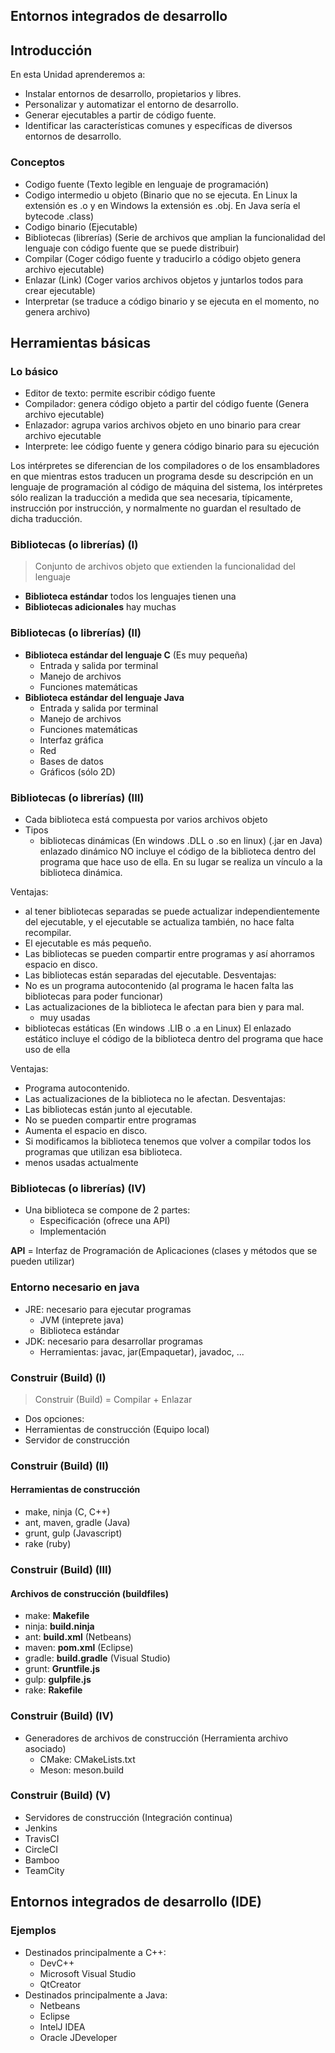 ## Entornos integrados de desarrollo

## Introducción


En esta Unidad aprenderemos a:

- Instalar entornos de desarrollo, propietarios y libres.
- Personalizar y automatizar el entorno de desarrollo.
- Generar ejecutables a partir de código fuente.
- Identificar las características comunes y específicas de diversos entornos de desarrollo.


### Conceptos

- Codigo fuente (Texto legible en lenguaje de programación)
- Codigo intermedio u objeto (Binario que no se ejecuta. En Linux la extensión es .o y en Windows la extensión es .obj. En Java sería el bytecode .class)
- Codigo binario (Ejecutable)
- Bibliotecas (librerías) (Serie de archivos que amplian la funcionalidad del lenguaje con código fuente que se puede distribuir)
- Compilar (Coger código fuente y traducirlo a código objeto genera archivo ejecutable)
- Enlazar (Link) (Coger varios archivos objetos y juntarlos todos para crear ejecutable)
- Interpretar (se traduce a código binario y se ejecuta en el momento, no genera archivo)



## Herramientas básicas


### Lo básico

- Editor de texto: permite escribir código fuente
- Compilador: genera código objeto a partir del código fuente (Genera archivo ejecutable)
- Enlazador: agrupa varios archivos objeto en uno binario para crear archivo ejecutable
- Interprete: lee código fuente y genera código binario para su ejecución

Los intérpretes se diferencian de los compiladores o de los ensambladores en que mientras estos traducen un programa desde su descripción en un lenguaje de programación al código de máquina del sistema, los intérpretes sólo realizan la traducción a medida que sea necesaria, típicamente, instrucción por instrucción, y normalmente no guardan el resultado de dicha traducción.

### Bibliotecas (o librerías) (I)

> Conjunto de archivos objeto que extienden la funcionalidad del lenguaje

- __Biblioteca estándar__ todos los lenguajes tienen una
- __Bibliotecas adicionales__ hay muchas


### Bibliotecas (o librerías) (II)

- __Biblioteca estándar del lenguaje C__ (Es muy pequeña)
  - Entrada y salida por terminal
  - Manejo de archivos
  - Funciones matemáticas
- __Biblioteca estándar del lenguaje Java__
  - Entrada y salida por terminal
  - Manejo de archivos
  - Funciones matemáticas
  - Interfaz gráfica 
  - Red
  - Bases de datos
  - Gráficos (sólo 2D)


### Bibliotecas (o librerías) (III)

- Cada biblioteca está compuesta por varios archivos objeto
- Tipos
  - bibliotecas dinámicas (En windows .DLL o .so en linux) (.jar en Java) enlazado dinámico NO incluye el código de la biblioteca dentro del programa que hace uso de ella. En su lugar se realiza un vínculo a la biblioteca dinámica.

Ventajas:
  - al tener bibliotecas separadas se puede actualizar independientemente del ejecutable, y el ejecutable se actualiza también, no hace falta recompilar.
  - El ejecutable es más pequeño.
  - Las bibliotecas se pueden compartir entre programas y así ahorramos espacio en disco.
  - Las bibliotecas están separadas del ejecutable.
Desventajas:
  - No es un programa autocontenido (al programa le hacen falta las bibliotecas para poder funcionar)
  - Las actualizaciones de la biblioteca le afectan para bien y para mal.
    - muy usadas
  - bibliotecas estáticas (En windows .LIB o .a en Linux) El enlazado estático incluye el código de la biblioteca dentro del programa que hace uso de ella

Ventajas:
  - Programa autocontenido.
  - Las actualizaciones de la biblioteca no le afectan.
Desventajas:
  - Las bibliotecas están junto al ejecutable.
  - No se pueden compartir entre programas
  - Aumenta el espacio en disco.
  - Si modificamos la biblioteca tenemos que volver a compilar todos los programas que utilizan esa biblioteca.
  - menos usadas actualmente


### Bibliotecas (o librerías) (IV)

- Una biblioteca se compone de 2 partes:
  - Especificación (ofrece una API)
  - Implementación 

__API__ = Interfaz de Programación de Aplicaciones (clases y métodos que se pueden utilizar)


### Entorno necesario en java

- JRE: necesario para ejecutar programas
  - JVM (inteprete java)
  - Biblioteca estándar
- JDK: necesario para desarrollar programas
  - Herramientas: javac, jar(Empaquetar), javadoc, ...


### Construir (Build) (I) 

> Construir (Build) = Compilar + Enlazar

- Dos opciones:
 - Herramientas de construcción (Equipo local)
 - Servidor de construcción


### Construir (Build) (II) 
#### __Herramientas de construcción__

  - make, ninja (C, C++)
  - ant, maven, gradle (Java)
  - grunt, gulp (Javascript)
  - rake (ruby)


### Construir (Build) (III) 
#### __Archivos de construcción (buildfiles)__

  - make: __Makefile__
  - ninja: __build.ninja__
  - ant: __build.xml__ (Netbeans)
  - maven: __pom.xml__ (Eclipse)
  - gradle: __build.gradle__ (Visual Studio)
  - grunt: __Gruntfile.js__
  - gulp: __gulpfile.js__
  - rake: __Rakefile__


### Construir (Build) (IV) 

- Generadores de archivos de construcción (Herramienta archivo asociado)
  - CMake: CMakeLists.txt
  - Meson: meson.build  


### Construir (Build) (V) 

 - Servidores de construcción (Integración continua)
  - Jenkins 
  - TravisCI
  - CircleCI
  - Bamboo
  - TeamCity



## Entornos integrados de desarrollo (IDE)


### Ejemplos

- Destinados principalmente a C++:
  - DevC++
  - Microsoft Visual Studio
  - QtCreator
- Destinados principalmente a Java:
  - Netbeans
  - Eclipse
  - IntelJ IDEA
  - Oracle JDeveloper

 
